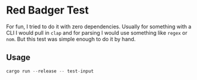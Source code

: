# Red Badger Test

For fun, I tried to do it with zero dependencies. Usually for something with a CLI I would pull in `clap` and for parsing I would use something like `regex` or `nom`. But this test was simple enough to do it by hand.

## Usage

```rust
cargo run --release -- test-input
```
